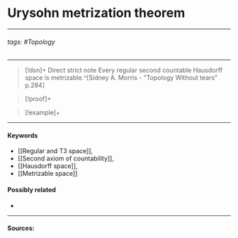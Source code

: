# Urysohn metrization theorem
***
###### tags: #Topology 
***
>[!dsn]+ Direct strict note
>Every regular second countable Hausdorff space is metrizable.^[Sidney A. Morris - "Topology Without tears" p.284]

>[!proof]+
>

>[!example]+ 
>
***
#### Keywords
- [[Regular and T3 space]],
- [[Second axiom of countability]],
- [[Hausdorff space]],
- [[Metrizable space]]
#### Possibly related
- 
***
#### Sources: